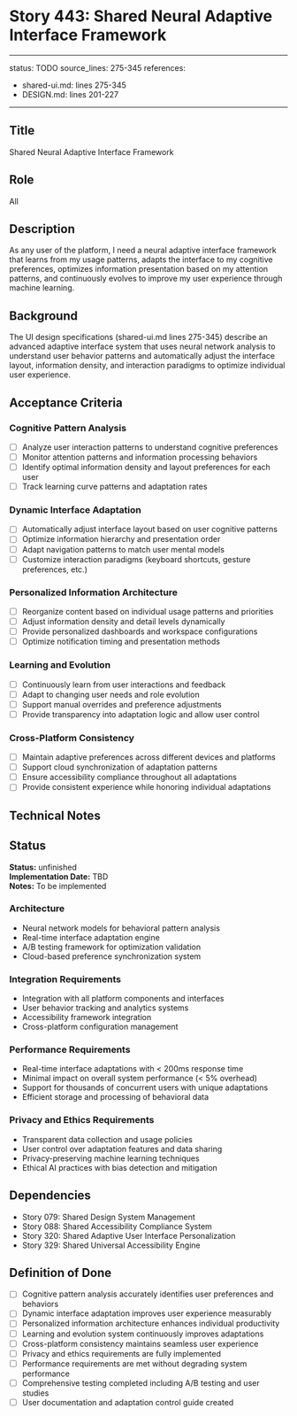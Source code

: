 # Story 443: Shared Neural Adaptive Interface Framework

---
status: TODO
source_lines: 275-345
references:
  - shared-ui.md: lines 275-345
  - DESIGN.md: lines 201-227
---

## Title
Shared Neural Adaptive Interface Framework

## Role
All

## Description
As any user of the platform, I need a neural adaptive interface framework that learns from my usage patterns, adapts the interface to my cognitive preferences, optimizes information presentation based on my attention patterns, and continuously evolves to improve my user experience through machine learning.

## Background
The UI design specifications (shared-ui.md lines 275-345) describe an advanced adaptive interface system that uses neural network analysis to understand user behavior patterns and automatically adjust the interface layout, information density, and interaction paradigms to optimize individual user experience.

## Acceptance Criteria

### Cognitive Pattern Analysis
- [ ] Analyze user interaction patterns to understand cognitive preferences
- [ ] Monitor attention patterns and information processing behaviors
- [ ] Identify optimal information density and layout preferences for each user
- [ ] Track learning curve patterns and adaptation rates

### Dynamic Interface Adaptation
- [ ] Automatically adjust interface layout based on user cognitive patterns
- [ ] Optimize information hierarchy and presentation order
- [ ] Adapt navigation patterns to match user mental models
- [ ] Customize interaction paradigms (keyboard shortcuts, gesture preferences, etc.)

### Personalized Information Architecture
- [ ] Reorganize content based on individual usage patterns and priorities
- [ ] Adjust information density and detail levels dynamically
- [ ] Provide personalized dashboards and workspace configurations
- [ ] Optimize notification timing and presentation methods

### Learning and Evolution
- [ ] Continuously learn from user interactions and feedback
- [ ] Adapt to changing user needs and role evolution
- [ ] Support manual overrides and preference adjustments
- [ ] Provide transparency into adaptation logic and allow user control

### Cross-Platform Consistency
- [ ] Maintain adaptive preferences across different devices and platforms
- [ ] Support cloud synchronization of adaptation patterns
- [ ] Ensure accessibility compliance throughout all adaptations
- [ ] Provide consistent experience while honoring individual adaptations

## Technical Notes


## Status
**Status:** unfinished  
**Implementation Date:** TBD  
**Notes:** To be implemented
### Architecture
- Neural network models for behavioral pattern analysis
- Real-time interface adaptation engine
- A/B testing framework for optimization validation
- Cloud-based preference synchronization system

### Integration Requirements
- Integration with all platform components and interfaces
- User behavior tracking and analytics systems
- Accessibility framework integration
- Cross-platform configuration management

### Performance Requirements
- Real-time interface adaptations with < 200ms response time
- Minimal impact on overall system performance (< 5% overhead)
- Support for thousands of concurrent users with unique adaptations
- Efficient storage and processing of behavioral data

### Privacy and Ethics Requirements
- Transparent data collection and usage policies
- User control over adaptation features and data sharing
- Privacy-preserving machine learning techniques
- Ethical AI practices with bias detection and mitigation

## Dependencies
- Story 079: Shared Design System Management
- Story 088: Shared Accessibility Compliance System
- Story 320: Shared Adaptive User Interface Personalization
- Story 329: Shared Universal Accessibility Engine

## Definition of Done
- [ ] Cognitive pattern analysis accurately identifies user preferences and behaviors
- [ ] Dynamic interface adaptation improves user experience measurably
- [ ] Personalized information architecture enhances individual productivity
- [ ] Learning and evolution system continuously improves adaptations
- [ ] Cross-platform consistency maintains seamless user experience
- [ ] Privacy and ethics requirements are fully implemented
- [ ] Performance requirements are met without degrading system performance
- [ ] Comprehensive testing completed including A/B testing and user studies
- [ ] User documentation and adaptation control guide created